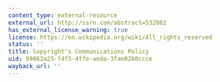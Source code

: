 ```yaml
---
content_type: external-resource
external_url: http://ssrn.com/abstract=532882
has_external_license_warning: true
license: https://en.wikipedia.org/wiki/All_rights_reserved
status: ''
title: Copyright's Communications Policy
uid: 99062a25-f4f5-4ffe-aeda-3fae02b0ccce
wayback_url: ''
---
```

